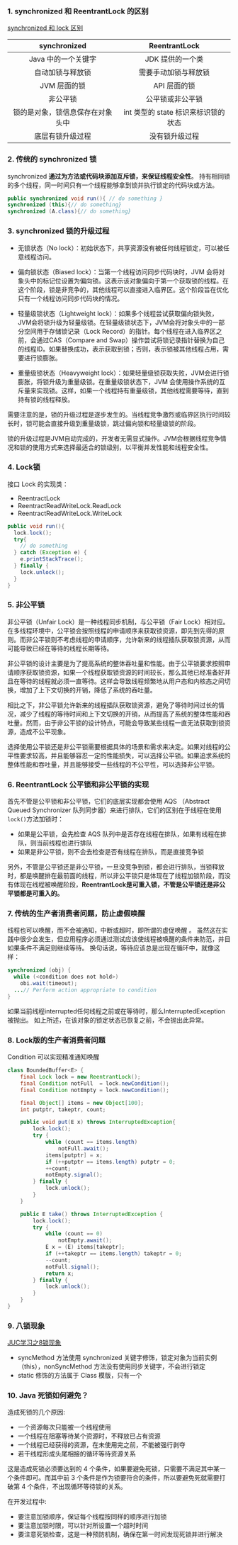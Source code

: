 ### 1. synchronized 和 ReentrantLock 的区别

[synchronized 和 lock 区别](https://xie.infoq.cn/article/4e370ded27e4419d2a94a44b3)

|           synchronized           |            ReentrantLock            |
| :------------------------------: | :---------------------------------: |
|       Java 中的一个关键字        |          JDK 提供的一个类           |
|         自动加锁与释放锁         |        需要手动加锁与释放锁         |
|           JVM 层面的锁           |            API 层面的锁             |
|             非公平锁             |          公平锁或非公平锁           |
| 锁的是对象，锁信息保存在对象头中 | int 类型的 state 标识来标识锁的状态 |
|         底层有锁升级过程         |           没有锁升级过程            |


### 2. 传统的 synchronized 锁

synchronized **通过为方法或代码块添加互斥锁，来保证线程安全性**。 持有相同锁的多个线程，同一时间只有一个线程能够拿到锁并执行锁定的代码块或方法。

```java
public synchronized void run(){ // do something }
synchronized (this){// do something}
synchronized (A.class){// do something}
```

### 3. synchronized 锁的升级过程

- 无锁状态（No lock）：初始状态下，共享资源没有被任何线程锁定，可以被任意线程访问。

- 偏向锁状态（Biased lock）：当第一个线程访问同步代码块时，JVM 会将对象头中的标记位设置为偏向锁。这表示该对象偏向于第一个获取锁的线程。在这个阶段，锁是非竞争的，其他线程可以直接进入临界区。这个阶段旨在优化只有一个线程访问同步代码块的情况。

- 轻量级锁状态（Lightweight lock）：如果多个线程尝试获取偏向锁失败，JVM会将锁升级为轻量级锁。在轻量级锁状态下，JVM会将对象头中的一部分空间用于存储锁记录（Lock Record）的指针。每个线程在进入临界区之前，会通过CAS（Compare and Swap）操作尝试将锁记录指针替换为自己的线程ID。如果替换成功，表示获取到锁；否则，表示锁被其他线程占用，需要进行锁膨胀。

- 重量级锁状态（Heavyweight lock）：如果轻量级锁获取失败，JVM会进行锁膨胀，将锁升级为重量级锁。在重量级锁状态下，JVM 会使用操作系统的互斥量来实现锁。这样，如果一个线程持有重量级锁，其他线程需要等待，直到持有锁的线程释放。

需要注意的是，锁的升级过程是逐步发生的。当线程竞争激烈或临界区执行时间较长时，锁可能会直接升级到重量级锁，跳过偏向锁和轻量级锁的阶段。

锁的升级过程是JVM自动完成的，开发者无需显式操作。JVM会根据线程竞争情况和锁的使用方式来选择最适合的锁级别，以平衡并发性能和线程安全性。

### 4. Lock锁

接口 Lock 的实现类：

- ReentractLock
- ReentractReadWriteLock.ReadLock
- ReentractReadWriteLock.WriteLock

```java
public void run(){
  lock.lock();
  try{
    // do something 
  } catch (Exception e) {
    e.printStackTrace();
  } finally {
    lock.unlock();
  }
}
```

### 5. 非公平锁

非公平锁（Unfair Lock）是一种线程同步机制，与公平锁（Fair Lock）相对应。在多线程环境中，公平锁会按照线程的申请顺序来获取锁资源，即先到先得的原则。而非公平锁则不考虑线程的申请顺序，允许新来的线程插队获取锁资源，从而可能导致已经在等待的线程长期等待。

非公平锁的设计主要是为了提高系统的整体吞吐量和性能。由于公平锁要求按照申请顺序获取锁资源，如果一个线程获取锁资源的时间较长，那么其他已经准备好并且在等待的线程就必须一直等待。这样会导致线程频繁地从用户态和内核态之间切换，增加了上下文切换的开销，降低了系统的吞吐量。

相比之下，非公平锁允许新来的线程插队获取锁资源，避免了等待时间过长的情况，减少了线程的等待时间和上下文切换的开销，从而提高了系统的整体性能和吞吐量。然而，由于非公平锁的设计特点，可能会导致某些线程一直无法获取到锁资源，造成不公平现象。

选择使用公平锁还是非公平锁需要根据具体的场景和需求来决定。如果对线程的公平性要求较高，并且能够容忍一定的性能损失，可以选择公平锁。如果追求系统的整体性能和吞吐量，并且能够接受一些线程的不公平性，可以选择非公平锁。

### 6. ReentrantLock 公平锁和非公平锁的实现

首先不管是公平锁和非公平锁，它们的底层实现都会使用 AQS （Abstract Queued Synchronizer 队列同步器）来进行排队，它们的区别在于线程在使用`lock()`方法加锁时：

- 如果是公平锁，会先检查 AQS 队列中是否存在线程在排队，如果有线程在排队，则当前线程也进行排队
- 如果是非公平锁，则不会去检查是否有线程在排队，而是直接竞争锁

另外，不管是公平锁还是非公平锁，一旦没竞争到锁，都会进行排队，当锁释放时，都是唤醒排在最前面的线程，所以非公平锁只是体现在了线程加锁阶段，而没有体现在线程被唤醒阶段，**ReentrantLock是可重入锁，不管是公平锁还是非公平锁都是可重入的。**

### 7. 传统的生产者消费者问题，防止虚假唤醒

线程也可以唤醒，而不会被通知，中断或超时，即所谓的虚促唤醒 。 虽然这在实践中很少会发生，但应用程序必须通过测试应该使线程被唤醒的条件来防范，并目如果条件不满足则继续等待。 换句话说，等待应该总是出现在循环中，就像这样：

```java
synchronized (obj) {
  while (<condition does not hold>)
    obi.wait(timeout);
  ...// Perform action appropriate to condition
}
```

如果当前线程interrupted任何线程之前或在等待时，那么InterruptedException被抛出。 如上所述，在该对象的锁定状态已恢复之前，不会抛出此异常。

### 8. Lock版的生产者消费者问题

Condition 可以实现精准通知唤醒

```java
class BoundedBuffer<E> {
	final Lock lock = new ReentrantLock();
	final Condition notFull  = lock.newCondition(); 
	final Condition notEmpty = lock.newCondition(); 

	final Object[] items = new Object[100];
	int putptr, takeptr, count;

	public void put(E x) throws InterruptedException{
		lock.lock();
		try {
			while (count == items.length)
				notFull.await();
			items[putptr] = x;
			if (++putptr == items.length) putptr = 0;
			++count;
			notEmpty.signal();
		} finally {
			lock.unlock();
		}
	}

	public E take() throws InterruptedException {
		lock.lock();
		try {
			while (count == 0)
				notEmpty.await();
			E x = (E) items[takeptr];
			if (++takeptr == items.length) takeptr = 0;
			--count;
			notFull.signal();
			return x;
		} finally {
			lock.unlock();
		}
	}
}
```

### 9. 八锁现象
[JUC学习之8锁现象](https://cloud.tencent.com/developer/article/1665932)

- syncMethod 方法使用 synchronized 关键字修饰，锁定对象为当前实例（this），nonSyncMethod 方法没有使用同步关键字，不会进行锁定
- static 修饰的方法属于 Class 模版，只有一个

### 10. Java 死锁如何避免？

造成死锁的几个原因:

- 一个资源每次只能被一个线程使用
- 一个线程在阻塞等待某个资源时，不释放已占有资源
- 一个线程已经获得的资源，在未使用完之前，不能被强行剥夺
- 若干线程形成头尾相接的循环等待资源关系

这是造成死锁必须要达到的 4 个条件，如果要避免死锁，只需要不满足其中某一个条件即可。而其中前 3 个条件是作为锁要符合的条件，所以要避免死就需要打破第 4 个条件，不出现循环等待锁的关系。

在开发过程中:

- 要注意加锁顺序，保证每个线程按同样的顺序进行加锁
- 要注意加锁时限，可以针对所设置一个超时时间
- 要注意死锁检查，这是一种预防机制，确保在第一时间发现死锁并进行解决